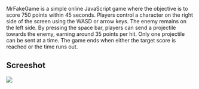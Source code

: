 

MrFakeGame is a simple online JavaScript game where the objective is to score 750 points within 45 seconds. Players control a character on the right side of the screen using the WASD or arrow keys. The enemy remains on the left side. By pressing the space bar, players can send a projectile towards the enemy, earning around 35 points per hit. Only one projectile can be sent at a time. The game ends when either the target score is reached or the time runs out.


## Screeshot

<img src="C:\Users\DELL\Documents\GitHub\GameZone\assets\images\MrFake Game.png"/>